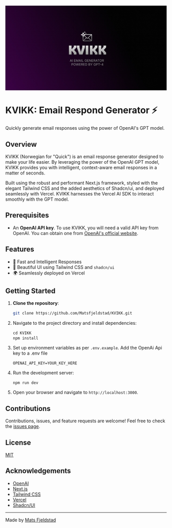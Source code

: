 ![KVIKK](/src/app/opengraph-image.jpg)

# KVIKK: Email Respond Generator ⚡

Quickly generate email responses using the power of OpenAI's GPT model.

## Overview

KVIKK (Norwegian for "Quick") is an email response generator designed to make your life easier. By leveraging the power of the OpenAI GPT model, KVIKK provides you with intelligent, context-aware email responses in a matter of seconds.

Built using the robust and performant Next.js framework, styled with the elegant Tailwind CSS and the added aesthetics of Shadcn/ui, and deployed seamlessly with Vercel. KVIKK harnesses the Vercel AI SDK to interact smoothly with the GPT model.

## Prerequisites

- An **OpenAI API key**. To use KVIKK, you will need a valid API key from OpenAI. You can obtain one from [OpenAI's official website](https://openai.com/).

## Features

- 🚀 Fast and Intelligent Responses
- 🎨 Beautiful UI using Tailwind CSS and `shadcn/ui`
- 🌍 Seamlessly deployed on Vercel

## Getting Started

1. **Clone the repository**:
   ```bash
   git clone https://github.com/Matsfjeldstad/KVIKK.git
   ```
   
2. Navigate to the project directory and install dependencies:

   ```
   cd KVIKK
   npm install
   ```


3. Set up environment variables as per `.env.example`.
   Add the OpenAi Api key to a .env file
   ```
   OPENAI_API_KEY=YOUR_KEY_HERE
   ```


4. Run the development server:
   ```
   npm run dev
   ```


5. Open your browser and navigate to `http://localhost:3000`.

## Contributions

Contributions, issues, and feature requests are welcome! Feel free to check the [issues page](https://github.com/Matsfjeldstad/KVIKK/issues).

## License

[MIT](https://choosealicense.com/licenses/mit/)

## Acknowledgements

- [OpenAI](https://openai.com/)
- [Next.js](https://nextjs.org/)
- [Tailwind CSS](https://tailwindcss.com/)
- [Vercel](https://vercel.com/)
- [Shadcn/UI](https://ui.shadcn.com/)

---

Made by [Mats Fjeldstad](https://github.com/Matsfjeldstad)


